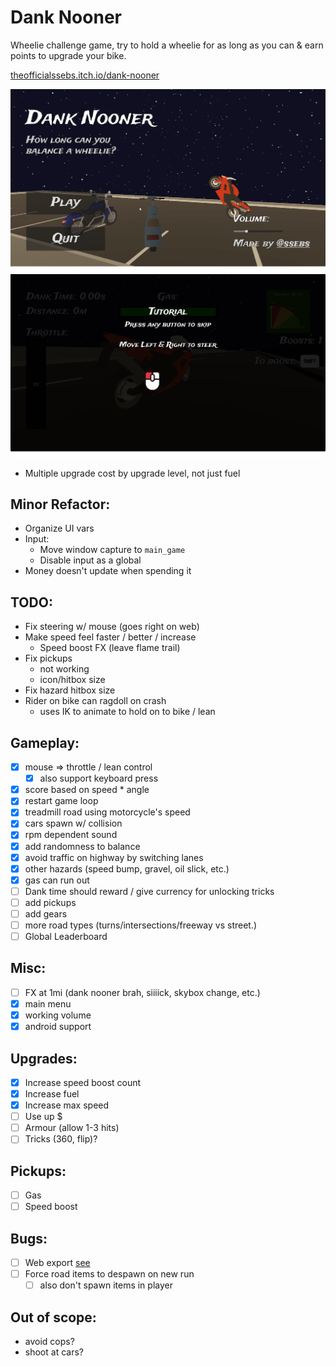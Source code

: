 # Dank Nooner

Wheelie challenge game, try to hold a wheelie for as long as you can & earn points to upgrade your bike.

[theofficialssebs.itch.io/dank-nooner](https://theofficialssebs.itch.io/dank-nooner)

![Screenshot01](./img/screenshot01.png)
![Screenshot02](./img/screenshot02.png)

- Multiple upgrade cost by upgrade level, not just fuel

## Minor Refactor:
- Organize UI vars
- Input:
  - Move window capture to `main_game`
  - Disable input as a global
- Money doesn't update when spending it

## TODO:
- Fix steering w/ mouse (goes right on web)
- Make speed feel faster / better / increase
  - Speed boost FX (leave flame trail)
- Fix pickups 
  - not working
  - icon/hitbox size
- Fix hazard hitbox size
- Rider on bike can ragdoll on crash
  - uses IK to animate to hold on to bike / lean

## Gameplay:
- [x] mouse => throttle / lean control
  - [x] also support keyboard press
- [x] score based on speed * angle
- [x] restart game loop
- [x] treadmill road using motorcycle's speed
- [x] cars spawn w/ collision
- [x] rpm dependent sound
- [x] add randomness to balance
- [x] avoid traffic on highway by switching lanes
- [x] other hazards (speed bump, gravel, oil slick, etc.)
- [x] gas can run out
- [ ] Dank time should reward / give currency for unlocking tricks
- [ ] add pickups
- [ ] add gears
- [ ] more road types (turns/intersections/freeway vs street.)
- [ ] Global Leaderboard

## Misc:
- [ ] FX at 1mi (dank nooner brah, siiiick, skybox change, etc.)
- [x] main menu
- [x] working volume
- [x] android support

## Upgrades:
- [x] Increase speed boost count
- [x] Increase fuel
- [x] Increase max speed
- [ ] Use up $
- [ ] Armour (allow 1-3 hits)
- [ ] Tricks (360, flip)?

## Pickups:
- [ ] Gas
- [ ] Speed boost

## Bugs:
- [ ] Web export [see](https://forum.godotengine.org/t/mouse-jumps-on-exported-web-build/57385)
- [ ] Force road items to despawn on new run
  - [ ] also don't spawn items in player

## Out of scope:
- avoid cops?
- shoot at cars?
